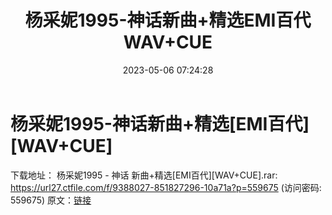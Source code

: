 ﻿---
title: 杨采妮1995-神话新曲+精选EMI百代WAV+CUE
date: 2023-05-06 07:24:28
categories: WAV车载音乐、镜像
tags: 华语中文
---
# 杨采妮1995-神话新曲+精选[EMI百代][WAV+CUE]

下载地址：
杨采妮1995 - 神话 新曲+精选[EMI百代][WAV+CUE].rar: https://url27.ctfile.com/f/9388027-851827296-10a71a?p=559675
(访问密码: 559675)
原文：[链接](https://blog.sina.com.cn/s/blog_1647c7e76010311r4.html)